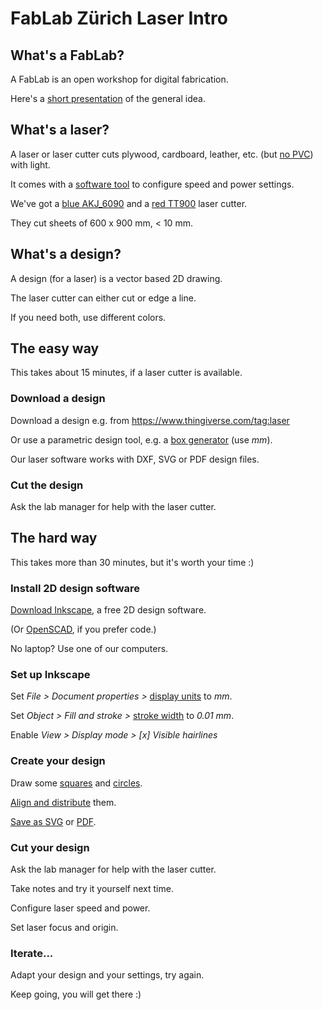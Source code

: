 # FabLab Zürich Laser Intro

## What's a FabLab?
A FabLab is an open workshop for digital fabrication.

Here's a [short presentation](http://www.tamberg.org/fablabzurich/2017/WasIstEinFabLab.pdf) of the general idea.

## What's a laser?
A laser or laser cutter cuts plywood, cardboard, leather, etc. (but [no PVC](https://lasergods.com/can-i-cut-vinyl-pvc-in-a-laser/)) with light.

It comes with a [software tool](https://lightburnsoftware.com/) to configure speed and power settings.

We've got a [blue AKJ_6090](http://wiki.zurich.fablab.ch/AKJ_6090) and a [red TT900](http://wiki.zurich.fablab.ch/TT900) laser cutter.

They cut sheets of 600 x 900 mm, < 10 mm.

## What's a design?
A design (for a laser) is a vector based 2D drawing.

The laser cutter can either cut or edge a line.

If you need both, use different colors.

## The easy way
This takes about 15 minutes, if a laser cutter is available.

### Download a design
Download a design e.g. from https://www.thingiverse.com/tag:laser

Or use a parametric design tool, e.g. a [box generator](https://ddg.co/?q=box+generator) (use _mm_).

Our laser software works with DXF, SVG or PDF design files.

### Cut the design
Ask the lab manager for help with the laser cutter.

## The hard way
This takes more than 30 minutes, but it's worth your time :)

### Install 2D design software
[Download Inkscape](https://inkscape.org/), a free 2D design software.

(Or [OpenSCAD](https://openscad.org/), if you prefer code.)

No laptop? Use one of our computers.

### Set up Inkscape
Set _File > Document properties >_ [display units](https://inkscape-manuals.readthedocs.io/en/latest/managing-workspace.html?#document-properties-dialog) to _mm_.

Set _Object > Fill and stroke >_ [stroke width](https://inkscape-manuals.readthedocs.io/en/latest/fill-and-stroke-dialog.html) to _0.01 mm_.

Enable _View > Display mode > [x] Visible hairlines_

### Create your design
Draw some [squares](https://inkscape-manuals.readthedocs.io/en/latest/squares-and-rectangles.html) and [circles](https://inkscape-manuals.readthedocs.io/en/latest/circles-ellipses-and-arcs.html).

[Align and distribute](https://inkscape-manuals.readthedocs.io/en/latest/align-and-distribute.html) them.

[Save as SVG](https://inkscape-manuals.readthedocs.io/en/latest/saving.html) or [PDF](https://inkscape-manuals.readthedocs.io/en/latest/export-pdf.html).

### Cut your design
Ask the lab manager for help with the laser cutter.

Take notes and try it yourself next time.

Configure laser speed and power.

Set laser focus and origin.

### Iterate...
Adapt your design and your settings, try again.

Keep going, you will get there :)
